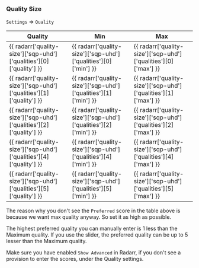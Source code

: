 ### Quality Size

`Settings` => `Quality`

| Quality                                                            | Min                                                            | Max                                                            |
| ------------------------------------------------------------------ | -------------------------------------------------------------- | -------------------------------------------------------------- |
| {{ radarr['quality-size']['sqp-uhd']['qualities'][0]['quality'] }} | {{ radarr['quality-size']['sqp-uhd']['qualities'][0]['min'] }} | {{ radarr['quality-size']['sqp-uhd']['qualities'][0]['max'] }} |
| {{ radarr['quality-size']['sqp-uhd']['qualities'][1]['quality'] }} | {{ radarr['quality-size']['sqp-uhd']['qualities'][1]['min'] }} | {{ radarr['quality-size']['sqp-uhd']['qualities'][1]['max'] }} |
| {{ radarr['quality-size']['sqp-uhd']['qualities'][2]['quality'] }} | {{ radarr['quality-size']['sqp-uhd']['qualities'][2]['min'] }} | {{ radarr['quality-size']['sqp-uhd']['qualities'][2]['max'] }} |
| {{ radarr['quality-size']['sqp-uhd']['qualities'][4]['quality'] }} | {{ radarr['quality-size']['sqp-uhd']['qualities'][4]['min'] }} | {{ radarr['quality-size']['sqp-uhd']['qualities'][4]['max'] }} |
| {{ radarr['quality-size']['sqp-uhd']['qualities'][5]['quality'] }} | {{ radarr['quality-size']['sqp-uhd']['qualities'][5]['min'] }} | {{ radarr['quality-size']['sqp-uhd']['qualities'][5]['max'] }} |

The reason why you don't see the `Preferred` score in the table above is because we want max quality anyway. So set it as high as possible.

The highest preferred quality you can manually enter is 1 less than the Maximum quality. If you use the slider, the preferred quality can be up to 5 lesser than the Maximum quality.

Make sure you have enabled `Show Advanced` in Radarr, if you don't see a provision to enter the scores, under the Quality settings.
